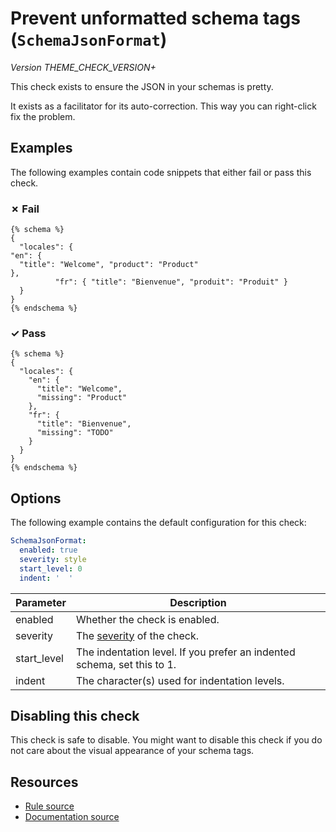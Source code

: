 # Prevent unformatted schema tags (`SchemaJsonFormat`)

_Version THEME_CHECK_VERSION+_

This check exists to ensure the JSON in your schemas is pretty.

It exists as a facilitator for its auto-correction. This way you can right-click fix the problem.

## Examples

The following examples contain code snippets that either fail or pass this check.

### &#x2717; Fail

```liquid
{% schema %}
{
  "locales": {
"en": {
  "title": "Welcome", "product": "Product"
},
          "fr": { "title": "Bienvenue", "produit": "Produit" }
  }
}
{% endschema %}
```

### &#x2713; Pass

```liquid
{% schema %}
{
  "locales": {
    "en": {
      "title": "Welcome",
      "missing": "Product"
    },
    "fr": {
      "title": "Bienvenue",
      "missing": "TODO"
    }
  }
}
{% endschema %}
```

## Options

The following example contains the default configuration for this check:

```yaml
SchemaJsonFormat:
  enabled: true
  severity: style
  start_level: 0
  indent: '  '
```

| Parameter | Description |
| --- | --- |
| enabled | Whether the check is enabled. |
| severity | The [severity](https://shopify.developers/themes/tools/theme-check/configuration#check-severity) of the check. |
| start_level | The indentation level. If you prefer an indented schema, set this to 1. |
| indent | The character(s) used for indentation levels. |

## Disabling this check

 This check is safe to disable. You might want to disable this check if you do not care about the visual appearance of your schema tags.

## Resources

- [Rule source][codesource]
- [Documentation source][docsource]

[codesource]: /lib/theme_check/checks/schema_json_format.rb
[docsource]: /docs/checks/schema_json_format.md
